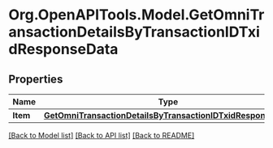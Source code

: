 # Org.OpenAPITools.Model.GetOmniTransactionDetailsByTransactionIDTxidResponseData

## Properties

Name | Type | Description | Notes
------------ | ------------- | ------------- | -------------
**Item** | [**GetOmniTransactionDetailsByTransactionIDTxidResponseItem**](GetOmniTransactionDetailsByTransactionIDTxidResponseItem.md) |  | 

[[Back to Model list]](../README.md#documentation-for-models) [[Back to API list]](../README.md#documentation-for-api-endpoints) [[Back to README]](../README.md)

